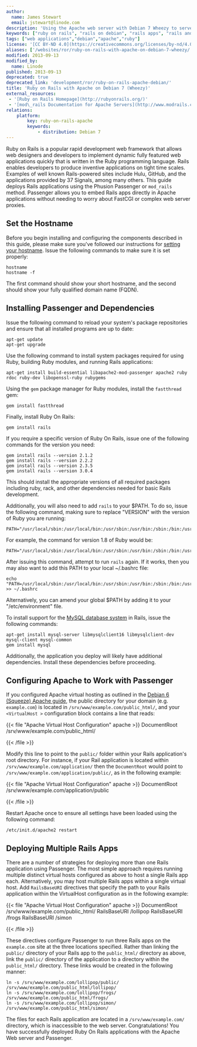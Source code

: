 ```yaml
---
author:
  name: James Stewart
  email: jstewart@linode.com
description: 'Using the Apache web server with Debian 7 Wheezy to serve Ruby on Rails applications.'
keywords: ["ruby on rails", "rails on debian", "rails apps", "rails and apache"]
tags: ["web applications","debian","apache","ruby"]
license: '[CC BY-ND 4.0](https://creativecommons.org/licenses/by-nd/4.0)'
aliases: ['/websites/ror/ruby-on-rails-with-apache-on-debian-7-wheezy/','/frameworks/ruby-on-rails-apache/debian-7-wheezy/']
modified: 2013-09-13
modified_by:
  name: Linode
published: 2013-09-13
deprecated: true
deprecated_link: 'development/ror/ruby-on-rails-apache-debian/'
title: 'Ruby on Rails with Apache on Debian 7 (Wheezy)'
external_resources:
 - '[Ruby on Rails Homepage](http://rubyonrails.org/)'
 - '[mod\_rails Documentation for Apache Servers](http://www.modrails.com/documentation/Users%20guide%20Apache.html)'
relations:
    platform:
        key: ruby-on-rails-apache
        keywords:
            - distribution: Debian 7
---
```


Ruby on Rails is a popular rapid development web framework that allows web designers and developers to implement dynamic fully featured web applications quickly that is written in the Ruby programming language. Rails enables developers to produce inventive applications on tight time scales. Examples of well known Rails-powered sites include Hulu, GitHub, and the applications provided by 37 Signals, among many others. This guide deploys Rails applications using the Phusion Passenger or `mod_rails` method. Passenger allows you to embed Rails apps directly in Apache applications without needing to worry about FastCGI or complex web server proxies.

## Set the Hostname

Before you begin installing and configuring the components described in this guide, please make sure you've followed our instructions for [setting your hostname](/docs/getting-started#setting-the-hostname). Issue the following commands to make sure it is set properly:

    hostname
    hostname -f

The first command should show your short hostname, and the second should show your fully qualified domain name (FQDN).

## Installing Passenger and Dependencies

Issue the following command to reload your system's package repositories and ensure that all installed programs are up to date:

    apt-get update
    apt-get upgrade

Use the following command to install system packages required for using Ruby, building Ruby modules, and running Rails applications:

    apt-get install build-essential libapache2-mod-passenger apache2 ruby rdoc ruby-dev libopenssl-ruby rubygems

Using the `gem` package manager for Ruby modules, install the `fastthread` gem:

    gem install fastthread

Finally, install Ruby On Rails:

    gem install rails

If you require a specific version of Ruby On Rails, issue one of the following commands for the version you need:

    gem install rails --version 2.1.2
    gem install rails --version 2.2.2
    gem install rails --version 2.3.5
    gem install rails --version 3.0.4

This should install the appropriate versions of all required packages including ruby, rack, and other dependencies needed for basic Rails development.

Additionally, you will also need to add `rails` to your \$PATH. To do so, issue the following command, making sure to replace "VERSION" with the version of Ruby you are running:

    PATH="/usr/local/sbin:/usr/local/bin:/usr/sbin:/usr/bin:/sbin:/bin:/usr/games:/var/lib/gems/VERSION/bin"

For example, the command for version 1.8 of Ruby would be:

    PATH="/usr/local/sbin:/usr/local/bin:/usr/sbin:/usr/bin:/sbin:/bin:/usr/games:/var/lib/gems/1.8/bin"

After issuing this command, attempt to run `rails` again. If it works, then you may also want to add this PATH to your local \~/.bashrc file:

    echo "PATH=/usr/local/sbin:/usr/local/bin:/usr/sbin:/usr/bin:/sbin:/bin:/usr/games:/var/lib/gems/VERSION/bin" >> ~/.bashrc

Alternatively, you can amend your global \$PATH by adding it to your "/etc/environment" file.

To install support for the [MySQL database system](/docs/databases/mysql/debian-6-squeeze) in Rails, issue the following commands:

    apt-get install mysql-server libmysqlclient16 libmysqlclient-dev mysql-client mysql-common
    gem install mysql

Additionally, the application you deploy will likely have additional dependencies. Install these dependencies before proceeding.

## Configuring Apache to Work with Passenger

If you configured Apache virtual hosting as outlined in the [Debian 6 (Squeeze) Apache guide](/docs/web-servers/apache/installation/debian-6-squeeze), the public directory for your domain (e.g. `example.com`) is located in `/srv/www/example.com/public_html/`, and your `<VirtualHost >` configuration block contains a line that reads:

{{< file "Apache Virtual Host Configuration" apache >}}
DocumentRoot /srv/www/example.com/public_html/

{{< /file >}}


Modify this line to point to the `public/` folder within your Rails application's root directory. For instance, if your Rail application is located within `/srv/www/example.com/application/` then the `DocumentRoot` would point to `/srv/www/example.com/application/public/`, as in the following example:

{{< file "Apache Virtual Host Configuration" apache >}}
DocumentRoot /srv/www/example.com/application/public

{{< /file >}}


Restart Apache once to ensure all settings have been loaded using the following command:

    /etc/init.d/apache2 restart

## Deploying Multiple Rails Apps

There are a number of strategies for deploying more than one Rails application using Passenger. The most simple approach requires running multiple distinct virtual hosts configured as above to host a single Rails app each. Alternatively, you may host multiple Rails apps within a single virtual host. Add `RailsBaseURI` directives that specify the path to your Rails application within the VirtualHost configuration as in the following example:

{{< file "Apache Virtual Host Configuration" apache >}}
DocumentRoot /srv/www/example.com/public_html/
RailsBaseURI /lollipop
RailsBaseURI /frogs
RailsBaseURI /simon

{{< /file >}}


These directives configure Passenger to run three Rails apps on the `example.com` site at the three locations specified. Rather than linking the `public/` directory of your Rails app to the `public_html/` directory as above, link the `public/` directory of the application to a directory within the `public_html/` directory. These links would be created in the following manner:

    ln -s /srv/www/example.com/lollipop/public/ /srv/www/example.com/public_html/lollipop/
    ln -s /srv/www/example.com/lollipop/frogs/ /srv/www/example.com/public_html/frogs/
    ln -s /srv/www/example.com/lollipop/simon/ /srv/www/example.com/public_html/simon/

The files for each Rails application are located in a `/srv/www/example.com/` directory, which is inaccessible to the web server. Congratulations! You have successfully deployed Ruby On Rails applications with the Apache Web server and Passenger.
